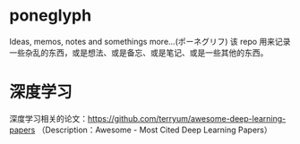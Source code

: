 # poneglyph
Ideas, memos, notes and somethings more...(ポーネグリフ) 该 repo 用来记录一些杂乱的东西，或是想法、或是备忘、或是笔记、或是一些其他的东西。

# 深度学习
深度学习相关的论文：https://github.com/terryum/awesome-deep-learning-papers （Description：Awesome - Most Cited Deep Learning Papers）
